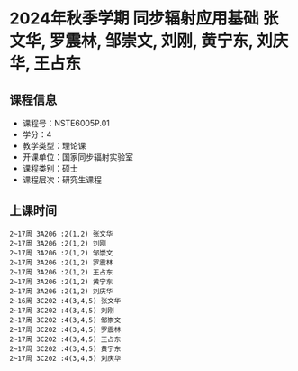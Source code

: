 # 2024年秋季学期 同步辐射应用基础 张文华, 罗震林, 邹崇文, 刘刚, 黄宁东, 刘庆华, 王占东






## 课程信息

- 课程号：NSTE6005P.01
- 学分：4
- 教学类型：理论课
- 开课单位：国家同步辐射实验室
- 课程类别：硕士
- 课程层次：研究生课程

## 上课时间

```
2~17周 3A206 :2(1,2) 张文华
2~17周 3A206 :2(1,2) 刘刚
2~17周 3A206 :2(1,2) 邹崇文
2~17周 3A206 :2(1,2) 罗震林
2~17周 3A206 :2(1,2) 王占东
2~17周 3A206 :2(1,2) 黄宁东
2~17周 3A206 :2(1,2) 刘庆华
2~16周 3C202 :4(3,4,5) 张文华
2~17周 3C202 :4(3,4,5) 刘刚
2~17周 3C202 :4(3,4,5) 邹崇文
2~17周 3C202 :4(3,4,5) 罗震林
2~17周 3C202 :4(3,4,5) 王占东
2~17周 3C202 :4(3,4,5) 黄宁东
2~17周 3C202 :4(3,4,5) 刘庆华
```

